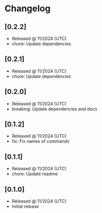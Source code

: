 # Changelog

## [0.2.2]

- Released @ 11/2024 (UTC)
- chore: Update dependencies

## [0.2.1]

- Released @ 11/2024 (UTC)
- chore: Update dependencies

## [0.2.0]

- Released @ 11/2024 (UTC)
- breaking: Update dependencies and docs

## [0.1.2]

- Released @ 11/2024 (UTC)
- fix: Fix names of commands

## [0.1.1]

- Released @ 11/2024 (UTC)
- chore: Update readme

## [0.1.0]

- Released @ 11/2024 (UTC)
- Initial release
